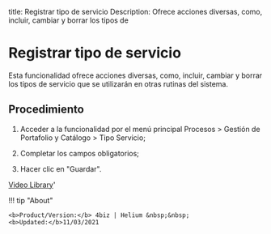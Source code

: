 title:  Registrar tipo de servicio
Description: Ofrece acciones diversas, como, incluir, cambiar y borrar los tipos de
# Registrar tipo de servicio

Esta funcionalidad ofrece acciones diversas, como, incluir, cambiar y borrar los tipos de servicio que se utilizarán en otras rutinas del sistema.

Procedimiento
-------------

1.  Acceder a la funcionalidad por el menú principal Procesos \> Gestión de
    Portafolio y Catálogo \> Tipo Servicio;

2.  Completar los campos obligatorios;

3.  Hacer clic en "Guardar".

<i class='fa fa-youtube-play  fa-2x' style='color:#97ce17;vertical-align: middle;'> </i> [Video Library](https://www.youtube.com/playlist?list=PLB5qK2uzf2ROUXdrTeH-_n6tXmG4oPtoz)'

!!! tip "About"

    <b>Product/Version:</b> 4biz | Helium &nbsp;&nbsp;
    <b>Updated:</b>11/03/2021

